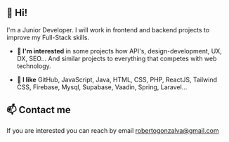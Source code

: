 ## 👋 Hi!

I'm a Junior Developer. I will work in frontend and backend projects to improve my Full-Stack skills.

- **👀 I'm interested** in some projects how API's, design-development, UX, DX, SEO... And similar projects to everything that competes with web technology.

- **💞️ I like** GitHub, JavaScript, Java, HTML, CSS, PHP, ReactJS, Tailwind CSS, Firebase, Mysql, Supabase, Vaadin, Spring, Laravel...

## 📫 Contact me
If you are interested you can reach by email robertogonzalva@gmail.com

<!--- 

- 👋 Hi, I’m @robertogonzalva
- 👀 I’m interested in ...
- 🌱 I’m currently learning ...
- 💞️ I’m looking to collaborate on ...
- 📫 How to reach me ...

robertogonzalva/robertogonzalva is a ✨ special ✨ repository because its `README.md` (this file) appears on your GitHub profile.
You can click the Preview link to take a look at your changes.
--->
